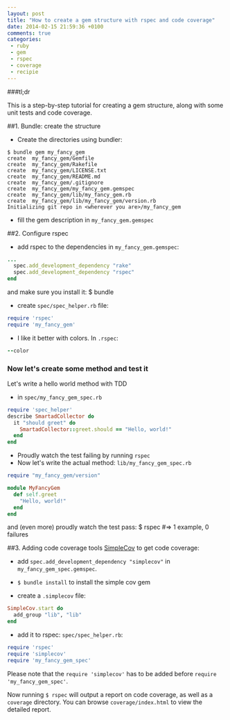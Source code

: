 ```yaml
---
layout: post
title: "How to create a gem structure with rspec and code coverage"
date: 2014-02-15 21:59:36 +0100
comments: true
categories: 
 - ruby
 - gem
 - rspec
 - coverage
 - recipie
---
```


###tl;dr

This is a step-by-step tutorial for creating a gem structure, along with some unit tests and code coverage.

<!-- more -->
##1. Bundle: create the structure

- Create the directories using bundler:
```
$ bundle gem my_fancy_gem
create  my_fancy_gem/Gemfile
create  my_fancy_gem/Rakefile
create  my_fancy_gem/LICENSE.txt
create  my_fancy_gem/README.md
create  my_fancy_gem/.gitignore
create  my_fancy_gem/my_fancy_gem.gemspec
create  my_fancy_gem/lib/my_fancy_gem.rb
create  my_fancy_gem/lib/my_fancy_gem/version.rb
Initializing git repo in <wherever you are>/my_fancy_gem
```
- fill the gem description in `my_fancy_gem.gemspec`

##2. Configure rspec

- add rspec to the dependencies in `my_fancy_gem.gemspec`:
```ruby my_fancy_gem.gemspec
...
  spec.add_development_dependency "rake"
  spec.add_development_dependency "rspec"
end
```
and make sure you install it: 
    $ bundle

- create `spec/spec_helper.rb` file:
```ruby spec/spec_helper.rb
require 'rspec'
require 'my_fancy_gem'
```

- I like it better with colors. In `.rspec`:
```ruby .rspec
--color
```

### Now let's create some method and test it
Let's write a hello world method with TDD

- in `spec/my_fancy_gem_spec.rb`
```ruby spec/my_fancy_gem_spec.rb
require 'spec_helper'
describe SmartadCollector do 
  it "should greet" do 
    SmartadCollector::greet.should == "Hello, world!"
  end
end
```
- Proudly watch the test failing by running `rspec`
- Now let's write the actual method: `lib/my_fancy_gem_spec.rb`
```ruby lib/my_fancy_gem.rb
require "my_fancy_gem/version"

module MyFancyGem
  def self.greet
    "Hello, world!"
  end
end
```
and (even more) proudly watch the test pass:
    $ rspec #=> 1 example, 0 failures

##3. Adding code coverage tools
[SimpleCov](https://github.com/colszowka/simplecov) to get code coverage:

- add `spec.add_development_dependency "simplecov"` in `my_fancy_gem_spec.gemspec`.
- `$ bundle install` to install the simple cov gem

- create a `.simplecov` file:
```ruby .simplecov
SimpleCov.start do 
  add_group "lib", "lib"
end
```

- add it to rspec: `spec/spec_helper.rb`:
```ruby spec/spec_helper.rb
require 'rspec'
require 'simplecov'
require 'my_fancy_gem_spec'
```
Please note that the `require 'simplecov'` has to be added before `require 'my_fancy_gem_spec'`.

Now running `$ rspec` will output a report on code coverage, as well as a `coverage` directory. You can browse `coverage/index.html` to view the detailed report.
